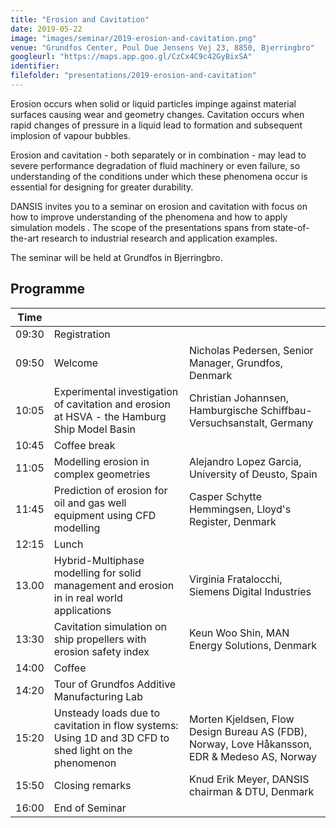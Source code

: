 ```yaml
---
title: "Erosion and Cavitation"
date: 2019-05-22
image: "images/seminar/2019-erosion-and-cavitation.png"
venue: "Grundfos Center, Poul Due Jensens Vej 23, 8850, Bjerringbro"
googleurl: "https://maps.app.goo.gl/CzCx4C9c42GyBixSA"
identifier:
filefolder: "presentations/2019-erosion-and-cavitation"
---
```


Erosion occurs when solid or liquid particles impinge against material surfaces causing wear and geometry changes. Cavitation occurs when rapid changes of pressure in a liquid lead to formation and subsequent implosion of vapour bubbles.

Erosion and cavitation - both separately or in combination - may lead to severe performance degradation of fluid machinery or even failure, so understanding of the conditions under which these phenomena occur is essential for designing for greater durability.

DANSIS invites you to a seminar on erosion and cavitation with focus on how to improve understanding of the phenomena and how to apply simulation models . The scope of the presentations spans from state-of-the-art research to industrial research and application examples.

The seminar will be held at Grundfos in Bjerringbro.

## Programme

| Time  |             |             |
| ----- | ----------- | ----------- |
| 09:30 | Registration|             |
|09:50 | Welcome     | Nicholas Pedersen, Senior Manager, Grundfos, Denmark|
|10:05 | Experimental investigation of cavitation and erosion at HSVA - the Hamburg Ship Model Basin| Christian Johannsen, Hamburgische Schiffbau-Versuchsanstalt, Germany |
| 10:45 | Coffee break | |
| 11:05 | Modelling erosion in complex geometries  | Alejandro Lopez Garcia, University of Deusto, Spain |
| 11:45| Prediction of erosion for oil and gas well equipment using CFD modelling |Casper Schytte Hemmingsen, Lloyd's Register, Denmark |
| 12:15|Lunch | |
| 13.00 |Hybrid-Multiphase modelling for solid management and erosion in in real world applications |Virginia Fratalocchi, Siemens Digital Industries |
| 13:30|Cavitation simulation on ship propellers with erosion safety index |Keun Woo Shin, MAN Energy Solutions, Denmark |
| 14:00|Coffee | |
| 14:20|Tour of Grundfos Additive Manufacturing Lab | |
| 15:20|Unsteady loads due to cavitation in flow systems: Using 1D and 3D CFD to shed light on the phenomenon | Morten Kjeldsen, Flow Design Bureau AS (FDB), Norway, Love Håkansson, EDR & Medeso AS, Norway |
| 15:50|Closing remarks|Knud Erik Meyer, DANSIS chairman & DTU, Denmark |
| 16:00|End of Seminar | | 
